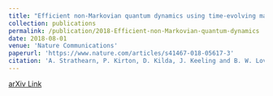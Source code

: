 ```yaml
---
title: "Efficient non-Markovian quantum dynamics using time-evolving matrix product operators"
collection: publications
permalink: /publication/2018-Efficient-non-Markovian-quantum-dynamics
date: 2018-08-01
venue: 'Nature Communications'
paperurl: 'https://www.nature.com/articles/s41467-018-05617-3'
citation: 'A. Strathearn, P. Kirton, D. Kilda, J. Keeling and B. W. Lovett <i>Nature Communications</i> 9, 3322 (2018).'
---
```

[arXiv Link](https://arxiv.org/abs/1711.09641)

